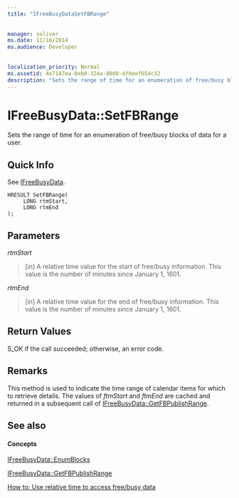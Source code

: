 ```yaml
---
title: "IFreeBusyDataSetFBRange"
 
 
manager: soliver
ms.date: 11/16/2014
ms.audience: Developer
 
 
localization_priority: Normal
ms.assetid: 4e7147ea-0eb0-324a-80d8-4f0eef654c32
description: "Sets the range of time for an enumeration of free/busy blocks of data for a user."
---
```


# IFreeBusyData::SetFBRange

Sets the range of time for an enumeration of free/busy blocks of data for a user.
  
## Quick Info

See [IFreeBusyData](ifreebusydata.md).
  
```
HRESULT SetFBRange(
     LONG rtmStart,
     LONG rtmEnd
);
```

## Parameters

 _rtmStart_
  
> [in] A relative time value for the start of free/busy information. This value is the number of minutes since January 1, 1601.
    
 _rtmEnd_
  
> [in] A relative time value for the end of free/busy information. This value is the number of minutes since January 1, 1601.
    
## Return Values

S_OK if the call succeeded; otherwise, an error code.
  
## Remarks

This method is used to indicate the time range of calendar items for which to retrieve details. The values of  *ftmStart*  and  *ftmEnd*  are cached and returned in a subsequent call of [IFreeBusyData::GetFBPublishRange](ifreebusydata-getfbpublishrange.md).
  
## See also

#### Concepts

[IFreeBusyData::EnumBlocks](ifreebusydata-enumblocks.md)
  
[IFreeBusyData::GetFBPublishRange](ifreebusydata-getfbpublishrange.md)
  
[How to: Use relative time to access free/busy data](how-to-use-relative-time-to-access-free-busy-data.md)

